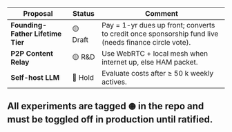 |Proposal|Status|Comment|
|---|---|---|
|**Founding-Father Lifetime Tier**|🟡 Draft|Pay = 1-yr dues up front; converts to credit once sponsorship fund live (needs finance circle vote).|
|**P2P Content Relay**|🟡 R&D|Use WebRTC + local mesh when internet up, else HAM packet.|
|**Self-host LLM**|🔴 Hold|Evaluate costs after ≥ 50 k weekly actives.|  
All experiments are tagged `🟡` in the repo and must be toggled off in production until ratified.  
---